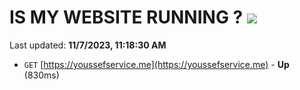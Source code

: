 # IS MY WEBSITE RUNNING ? [![](https://img.shields.io/static/v1?label=Sponsor&message=%E2%9D%A4&logo=GitHub&color=%23fe8e86)](https://github.com/sponsors/<username>)

Last updated: **11/7/2023, 11:18:30 AM**

- `GET` [https://youssefservice.me](https://youssefservice.me) - **Up** (830ms)
